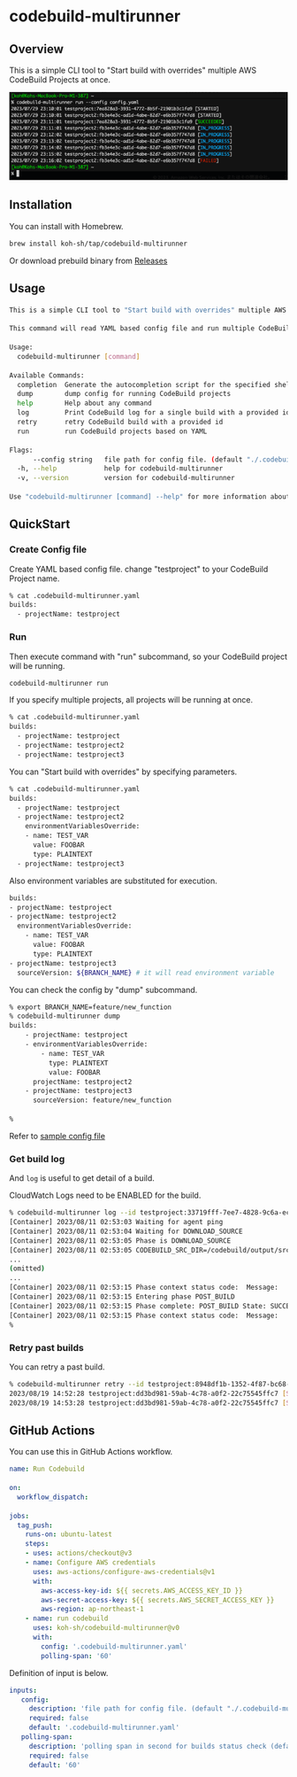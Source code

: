 # codebuild-multirunner

## Overview

This is a simple CLI tool to "Start build with overrides" multiple AWS CodeBuild Projects at once.

![Img](_misc/ss.png)

## Installation

You can install with Homebrew.

```bash
brew install koh-sh/tap/codebuild-multirunner
```

Or download prebuild binary from [Releases](https://github.com/koh-sh/codebuild-multirunner/releases)

## Usage

```bash
This is a simple CLI tool to "Start build with overrides" multiple AWS CodeBuild Projects at once.

This command will read YAML based config file and run multiple CodeBuild projects with oneliner.

Usage:
  codebuild-multirunner [command]

Available Commands:
  completion  Generate the autocompletion script for the specified shell
  dump        dump config for running CodeBuild projects
  help        Help about any command
  log         Print CodeBuild log for a single build with a provided id.
  retry       retry CodeBuild build with a provided id
  run         run CodeBuild projects based on YAML

Flags:
      --config string   file path for config file. (default "./.codebuild-multirunner.yaml")
  -h, --help            help for codebuild-multirunner
  -v, --version         version for codebuild-multirunner

Use "codebuild-multirunner [command] --help" for more information about a command.
```

## QuickStart

### Create Config file

Create YAML based config file.
change "testproject" to your CodeBuild Project name.

```bash
% cat .codebuild-multirunner.yaml
builds:
  - projectName: testproject
```

### Run

Then execute command with "run" subcommand, so your CodeBuild project will be running.

```bash
codebuild-multirunner run
```

If you specify multiple projects, all projects will be running at once.

```bash
% cat .codebuild-multirunner.yaml
builds:
  - projectName: testproject
  - projectName: testproject2
  - projectName: testproject3
```

You can "Start build with overrides" by specifying parameters.

```bash
% cat .codebuild-multirunner.yaml
builds:
  - projectName: testproject
  - projectName: testproject2
    environmentVariablesOverride:
    - name: TEST_VAR
      value: FOOBAR
      type: PLAINTEXT
  - projectName: testproject3
```

Also environment variables are substituted for execution.

```bash
builds:
- projectName: testproject
- projectName: testproject2
  environmentVariablesOverride:
    - name: TEST_VAR
      value: FOOBAR
      type: PLAINTEXT
- projectName: testproject3
  sourceVersion: ${BRANCH_NAME} # it will read environment variable
```

You can check the config by "dump" subcommand.

```bash
% export BRANCH_NAME=feature/new_function
% codebuild-multirunner dump
builds:
    - projectName: testproject
    - environmentVariablesOverride:
        - name: TEST_VAR
          type: PLAINTEXT
          value: FOOBAR
      projectName: testproject2
    - projectName: testproject3
      sourceVersion: feature/new_function

%
```

Refer to [sample config file](.codebuild-multirunner.yaml)

### Get build log

And `log` is useful to get detail of a build.

CloudWatch Logs need to be ENABLED for the build.

```bash
% codebuild-multirunner log --id testproject:33719fff-7ee7-4828-9c6a-ec814226e3fc
[Container] 2023/08/11 02:53:03 Waiting for agent ping
[Container] 2023/08/11 02:53:04 Waiting for DOWNLOAD_SOURCE
[Container] 2023/08/11 02:53:05 Phase is DOWNLOAD_SOURCE
[Container] 2023/08/11 02:53:05 CODEBUILD_SRC_DIR=/codebuild/output/src3794654258/src
...
(omitted)
...
[Container] 2023/08/11 02:53:15 Phase context status code:  Message:
[Container] 2023/08/11 02:53:15 Entering phase POST_BUILD
[Container] 2023/08/11 02:53:15 Phase complete: POST_BUILD State: SUCCEEDED
[Container] 2023/08/11 02:53:15 Phase context status code:  Message:
%
```

### Retry past builds

You can retry a past build.

```bash
% codebuild-multirunner retry --id testproject:8948df1b-1352-4f87-bc68-318a37a7949b
2023/08/19 14:52:28 testproject:dd3bd981-59ab-4c78-a0f2-22c75545ffc7 [STARTED]
2023/08/19 14:53:28 testproject:dd3bd981-59ab-4c78-a0f2-22c75545ffc7 [SUCCEEDED]
```

## GitHub Actions

You can use this in GitHub Actions workflow.

```yaml
name: Run Codebuild

on:
  workflow_dispatch:

jobs:
  tag_push:
    runs-on: ubuntu-latest
    steps:
    - uses: actions/checkout@v3
    - name: Configure AWS credentials
      uses: aws-actions/configure-aws-credentials@v1
      with:
        aws-access-key-id: ${{ secrets.AWS_ACCESS_KEY_ID }}
        aws-secret-access-key: ${{ secrets.AWS_SECRET_ACCESS_KEY }}
        aws-region: ap-northeast-1
    - name: run codebuild
      uses: koh-sh/codebuild-multirunner@v0
      with:
        config: '.codebuild-multirunner.yaml'
        polling-span: '60'
```

Definition of input is below.

```yaml
inputs:
   config:
     description: 'file path for config file. (default "./.codebuild-multirunner.yaml")'
     required: false
     default: '.codebuild-multirunner.yaml'
   polling-span:
     description: 'polling span in second for builds status check (default 60)'
     required: false
     default: '60'
```

